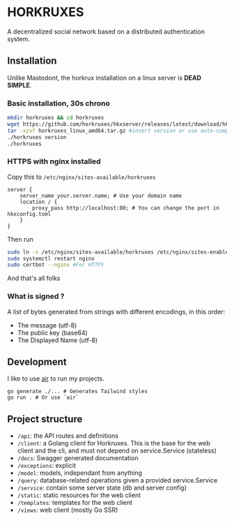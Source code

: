 # HORKRUXES

A decentralized social network based on a distributed authentication system.

## Installation

Unlike Mastodont, the horkrux installation on a linux server is **DEAD SIMPLE**.

### Basic installation, 30s chrono

```bash
mkdir horkruxes && cd horkruxes
wget https://github.com/horkruxes/hkxserver/releases/latest/download/hkxserver_linux_amd64.tar.gz
tar -xzvf horkruxes_linux_amd64.tar.gz #insert version or use auto-completion
./horkruxes version
./horkruxes
```

### HTTPS with nginx installed

Copy this to `/etc/nginx/sites-available/horkruxes`

```nginx
server {
    server_name your.server.name; # Use your domain name
    location / {
        proxy_pass http://localhost:80; # You can change the port in hkxconfig.toml
    }
}
```

Then run

```bash
sudo ln -s /etc/nginx/sites-available/horkruxes /etc/nginx/sites-enabled/horkruxes
sudo systemctl restart nginx
sudo certbot --nginx #For HTTPS
```

And that's all folks

### What is signed ?

A list of bytes generated from strings with different encodings, in this order:

- The message (utf-8)
- The public key (base64)
- The Displayed Name (utf-8)

## Development

I like to use [air](https://github.com/cosmtrek/air) to run my projects.

```
go generate ./... # Generates Tailwind styles
go run . # Or use `air`
```

## Project structure

- `/api`: the API routes and definitions
- `/client`: a Golang client for Horkruxes. This is the base for the web client and the cli, and must not depend on service.Service (stateless)
- `/docs`: Swagger generated documentation
- `/exceptions`: explicit
- `/model`: models, independant from anything
- `/query`: database-related operations given a provided service.Service
- `/service`: contain some server state (db and server config)
- `/static`: static resources for the web client
- `/templates`: templates for the web client
- `/views`: web client (mostly Go SSR)
